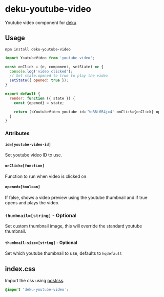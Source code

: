 # deku-youtube-video

Youtube video component for [deku](https://github.com/dekujs/deku).

## Usage

```shell
npm install deku-youtube-video
```

```js
import YoutubeVideo from 'youtube-video';

const onClick = (e, component, setState) => {
  console.log('video clicked');
  // Set state.opened to true to play the video
  setState({ opened: true });
}

export default {
  render: function ({ state }) {
    const {opened} = state;

    return (<YoutubeVideo youtube-id='YoB8t0B4jx4' onClick={onClick} opened={opened} />);
  }
}
```

### Attributes

#### `id=[youtube-video-id]`
Set youtube video ID to use.

#### `onClick=[function]`
Function to run when video is clicked on

#### `opened=[boolean]`
If false, shows a video preview using the youtube thumbnail and if true opens and plays the video.

### `thumbnail=[string]` - Optional
Set custom thumbnail image, this will override the standard youtube thumbnail.

#### `thumbnail-size=[string]` - Optional
Set which youtube thumbnail to use, defaults to `hqdefault`


## index.css

Import the css using [postcss](https://github.com/postcss/postcss).
```css
@import 'deku-youtube-video';
```
